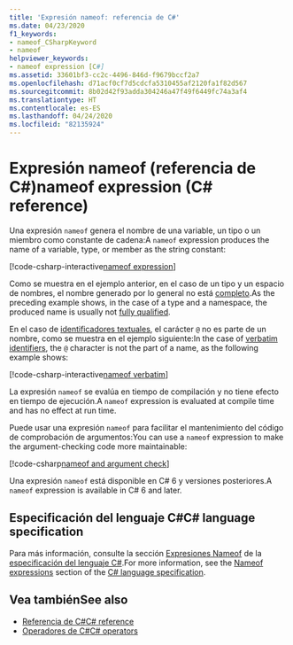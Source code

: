 ```yaml
---
title: 'Expresión nameof: referencia de C#'
ms.date: 04/23/2020
f1_keywords:
- nameof_CSharpKeyword
- nameof
helpviewer_keywords:
- nameof expression [C#]
ms.assetid: 33601bf3-cc2c-4496-846d-f9679bccf2a7
ms.openlocfilehash: d71acf0cf7d5cdcfa5310455af2120fa1f82d567
ms.sourcegitcommit: 8b02d42f93adda304246a47f49f6449fc74a3af4
ms.translationtype: HT
ms.contentlocale: es-ES
ms.lasthandoff: 04/24/2020
ms.locfileid: "82135924"
---
```

# <a name="nameof-expression-c-reference"></a><span data-ttu-id="3fb62-102">Expresión nameof (referencia de C#)</span><span class="sxs-lookup"><span data-stu-id="3fb62-102">nameof expression (C# reference)</span></span>

<span data-ttu-id="3fb62-103">Una expresión `nameof` genera el nombre de una variable, un tipo o un miembro como constante de cadena:</span><span class="sxs-lookup"><span data-stu-id="3fb62-103">A `nameof` expression produces the name of a variable, type, or member as the string constant:</span></span>

[!code-csharp-interactive[nameof expression](snippets/NameOfOperator.cs#Examples)]

<span data-ttu-id="3fb62-104">Como se muestra en el ejemplo anterior, en el caso de un tipo y un espacio de nombres, el nombre generado por lo general no está [completo](~/_csharplang/spec/basic-concepts.md#fully-qualified-names).</span><span class="sxs-lookup"><span data-stu-id="3fb62-104">As the preceding example shows, in the case of a type and a namespace, the produced name is usually not [fully qualified](~/_csharplang/spec/basic-concepts.md#fully-qualified-names).</span></span>

<span data-ttu-id="3fb62-105">En el caso de [identificadores textuales](../tokens/verbatim.md), el carácter `@` no es parte de un nombre, como se muestra en el ejemplo siguiente:</span><span class="sxs-lookup"><span data-stu-id="3fb62-105">In the case of [verbatim identifiers](../tokens/verbatim.md), the `@` character is not the part of a name, as the following example shows:</span></span>

[!code-csharp-interactive[nameof verbatim](snippets/NameOfOperator.cs#Verbatim)]

<span data-ttu-id="3fb62-106">La expresión `nameof` se evalúa en tiempo de compilación y no tiene efecto en tiempo de ejecución.</span><span class="sxs-lookup"><span data-stu-id="3fb62-106">A `nameof` expression is evaluated at compile time and has no effect at run time.</span></span>

<span data-ttu-id="3fb62-107">Puede usar una expresión `nameof` para facilitar el mantenimiento del código de comprobación de argumentos:</span><span class="sxs-lookup"><span data-stu-id="3fb62-107">You can use a `nameof` expression to make the argument-checking code more maintainable:</span></span>

[!code-csharp[nameof and argument check](snippets/NameOfOperator.cs#ExceptionMessage)]

<span data-ttu-id="3fb62-108">Una expresión `nameof` está disponible en C# 6 y versiones posteriores.</span><span class="sxs-lookup"><span data-stu-id="3fb62-108">A `nameof` expression is available in C# 6 and later.</span></span>

## <a name="c-language-specification"></a><span data-ttu-id="3fb62-109">Especificación del lenguaje C#</span><span class="sxs-lookup"><span data-stu-id="3fb62-109">C# language specification</span></span>

<span data-ttu-id="3fb62-110">Para más información, consulte la sección [Expresiones Nameof](~/_csharplang/spec/expressions.md#nameof-expressions) de la [especificación del lenguaje C#](~/_csharplang/spec/introduction.md).</span><span class="sxs-lookup"><span data-stu-id="3fb62-110">For more information, see the [Nameof expressions](~/_csharplang/spec/expressions.md#nameof-expressions) section of the [C# language specification](~/_csharplang/spec/introduction.md).</span></span>

## <a name="see-also"></a><span data-ttu-id="3fb62-111">Vea también</span><span class="sxs-lookup"><span data-stu-id="3fb62-111">See also</span></span>

- [<span data-ttu-id="3fb62-112">Referencia de C#</span><span class="sxs-lookup"><span data-stu-id="3fb62-112">C# reference</span></span>](../index.md)
- [<span data-ttu-id="3fb62-113">Operadores de C#</span><span class="sxs-lookup"><span data-stu-id="3fb62-113">C# operators</span></span>](index.md)
